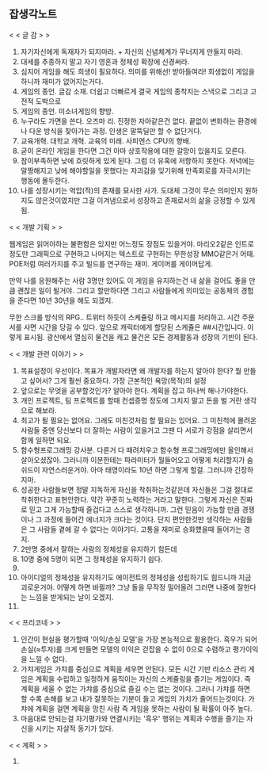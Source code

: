 잡생각노트
-

<	<	글 감	>	>
1. 자기자신에게 독재자가 되지마라. + 자신의 신념체계가 무너지게 만들지 마라.
2. 대세를 추종하지 말고 자기 영혼과 정체성 확장에 신경써라.
3. 심지어 게임을 해도 희생이 필요하다. 의미를 위해선! 받아들여라! 희생없이 게임을 하니까 재미가 없어지는거다.
4. 게임의 종언. 글감 소재. 더쉽고 더빠르게 결국 게임의 종착지는 스낵으로 그리고 고전적 도박으로
5. 게임의 종언. 미소녀게임의 향방.
6. 누구라도 가면을 쓴다. 오즈마 리. 진정한 자아같은건 없다. 끝없이 변화하는 환경에 나 다운 방식을 찾아가는 과정. 인생은 말뚝딜만 할 수 없단거다.
7. 교육개혁. 대학교 개혁. 교육의 미래. 사피엔스 CPU의 향배.
8. 굳이 온라인 게임을 한다면 그건 아마 상호작용에 대한 갈망이 있을지도 모른다.
9. 잠이부족하면 낮에 흐릿하게 있게 된다. 그럼 더 유혹에 저항하지 못한다. 저녁에는 말짱해지고 낮에 해야할일을 못했다는 자괴감을 잊기위해 만족회로를 자극시키는 행동에 몰두한다.
10. 나를 성장시키는 억압(적)의 존재를 묘사한 사가. 도대체 그것이 무슨 의미인지 원하지도 않은것이였지만 그걸 이겨냄으로서 성장하고 존재로서의 삶을 긍정할 수 있게 됨.

<	<	개발 기획	>	>

웹게임은 읽어야하는 불편함은 있지만 어느정도 장점도 있을거야. 마리오2같은 인트로 정도만 그래픽으로 구현하고 나머지는 텍스트로 구현하는 무한성장 MMO같은거 어때. POE처럼 여러가지를 주고 빌드를 연구하는 재미. 게이머를 게이머답게.

만약 나를 응원해주는 사람 3명만 있어도 이 게임을 유지하는건 내 삶을 걸어도 좋을 만큼 괜찮은 일이 될거야. 그리고 할만하다면 그리고 사람들에게 의미있는 공동체의 경험을 준다면 10년 30년을 해도 되겠지.

무한 스크롤 방식의 RPG.. 트위터 하듯이 스케쥴링 하고 메시지를 처리하고. 시간 주문서를 사면 시간을 당길 수 있다. 앞으로 캐릭터에게 할당된 스케쥴은 ##시간입니다. 이렇게 표시됨. 광산에서 열심히 물건을 캐고 물건은 모든 경제활동과 성장의 기반이 된다.


<	<	개발 관련 이야기 >	>
1. 목표설정이 우선이다. 목표가 개발자라면 왜 개발자를 하는지 알아야 한다? 뭘 만들고 싶어서? 그게 훨씬 중요하다. 가장 근본적인 욕망(목적)의 설정
2. 앞으로는 무엇을 공부할것인가? 알아야 한다. 계획을 잡고 하나씩 해나가야한다.
3. 개인 프로젝트, 팀 프로젝트를 할때 컨셉증명 정도에 그치지 말고 돈을 벌 거란 생각으로 해보라.
4. 최고가 될 필요는 없어요. 그래도 미친것처럼 할 필요는 있어요. 그 미친척에 몰려온 사람들 중엔 당신보다 더 잘하는 사람이 있을거고 그땐 다 서로가 강점을 살리면서 함께 일하면 되요.
5. 함수형프로그래밍 강사분. 다른거 다 때려치우고 함수형 프로그래밍에만 올인해서 살아오셨잖아. 그러니까 이분한테는 파라미터가 뭘들어오고 어떻게 처리할지가 숨쉬드이 자연스러운거야. 아마 태영이라도 10년 하면 그렇게 할걸. 그러니까 긴장하지마.
6. 성공한 사람들보면 정말 지독하게 자신을 착취하는것같은데 자신들은 그걸 절대로 착취한다고 표현안한다. 약간 꾸준히 노력하는 거라고 말한다. 그렇게 자신은 진짜로 믿고 그게 가능할때 즐겁다고 스스로 생각하니까. 그런 믿음이 가능할 만큼 경쟁이나 그 과정에 들어간 에너지가 크다는 것이다. 단지 편안한것만 생각하는 사람들은 그 사람들 곁에 갈 수 없다는 이야기다. 고통을 재미로 승화헀을때 들어가는 경지.
7. 2만명 중에서 잘하는 사람의 정체성을 유지하기 힘든데
8. 10명 중에 5명이 되면 그 정체성을 유지하기 쉽다.
9.
10. 아이디얼의 정체성을 유지하기도 에이전트의 정체성을 성립하기도 힘드니까 지금 괴로운거야. 어떻게 하면 바뀔까? 그냥 돌을 무작정 밀어올려 그러면 나중에 잘한다는 느낌을 받게되는 날이 오겠지.
11.


<	<	프리코네	>	>
1. 인간이 현실을 평가할때 '이익/손실 모델'을 가장 본능적으로 활용한다. 흑우가 되어 손실(≈투자)를 크게 만들면 모델의 이익은 걷잡을 수 없이 0으로 수렴하고 평가이익을 느낄 수 없다.
2. 가챠게임은 가챠를 중심으로 계획을 세우면 안된다. 모든 시간 기반 리소스 관리 게임은 계획을 수립하고 일정하게 움직이는 자신의 스케쥴링을 즐기는 게임이다. 즉 계획을 세울 수 없는 가챠를 중심으로 즐길 수는 없는 것이다. 그러니 가챠를 하면 할 수록 손해를 보고 내가 잘못하는 기분이 들고 게임의 가치가 줄어드는것이다. 가챠에 계획을 걸면 계획을 망친 사람 즉 게임을 못하는 사람이 될 확률이 아주 높다.
3. 마음대로 안되는걸 자기평가와 연결시키는 '흑우' 행위는 계획과 수행을 즐기는 자신을 시키는 자살적 동기가 있다.

<	<	계획 	>	>

1.
